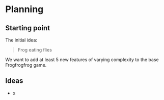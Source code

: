 # Planning

## Starting point

The initial idea:

> Frog eating flies

We want to add at least 5 new features of varying complexity to the base Frogfrogfrog game.

## Ideas

- x